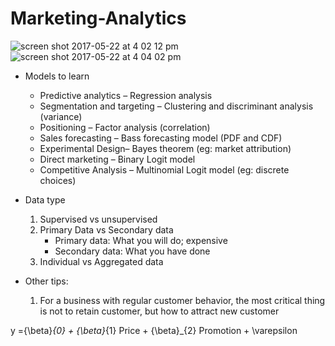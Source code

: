 # Marketing-Analytics
![screen shot 2017-05-22 at 4 02 12 pm](https://cloud.githubusercontent.com/assets/17469234/26332342/fa17401c-3f0a-11e7-866e-fc549c726afd.png)
![screen shot 2017-05-22 at 4 04 02 pm](https://cloud.githubusercontent.com/assets/17469234/26332340/fa1299ea-3f0a-11e7-878f-3b294b3b3a92.png)

* Models to learn
  * Predictive analytics – Regression analysis
  * Segmentation and targeting – Clustering and discriminant analysis (variance)
  * Positioning – Factor analysis (correlation)
  * Sales forecasting – Bass forecasting model (PDF and CDF)
  * Experimental Design– Bayes theorem (eg: market attribution)
  * Direct marketing – Binary Logit model
  * Competitive Analysis – Multinomial Logit model (eg: discrete choices)

* Data type
  1. Supervised vs unsupervised
  1. Primary Data vs Secondary data
     * Primary data: What you will do; expensive
     * Secondary data: What you have done
  1. Individual  vs Aggregated data
  
 * Other tips: 
   1. For a business with regular customer behavior, the most critical thing is not to retain customer, but how to attract new customer

y ={\beta}_{0} + {\beta}_{1} Price + {\beta}_{2} Promotion + \varepsilon 
